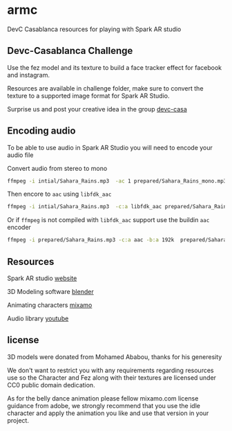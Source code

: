 # armc

DevC Casablanca resources for playing with Spark AR studio

## Devc-Casablanca Challenge

Use the fez model and its texture to build a face tracker effect for facebook and instagram.

Resources are available in challenge folder, make sure to convert the texture to a supported image format for Spark AR Studio.

Surprise us and post your creative idea in the group [devc-casa](https://www.facebook.com/groups/DevC.Casablanca/)

## Encoding audio

To be able to use audio in Spark AR Studio you will need to encode your audio file

Convert audio from stereo to mono

```bash
ffmpeg -i intial/Sahara_Rains.mp3  -ac 1 prepared/Sahara_Rains_mono.mp3
```

Then encore to `aac` using `libfdk_aac`

```bash
ffmpeg -i intial/Sahara_Rains.mp3  -c:a libfdk_aac prepared/Sahara_Rains_mono.m4a
```

Or if `ffmpeg` is not compiled with `libfdk_aac` support use the buildin `aac` encoder

```bash
ffmpeg -i prepared/Sahara_Rains.mp3 -c:a aac -b:a 192k  prepared/Sahara_Rains_mono.m4a
```

## Resources

Spark AR studio [website](https://www.sparkar.com/ar-studio/)

3D Modeling software [blender](https://www.sparkar.com/ar-studio/)

Animating characters [mixamo](https://www.mixamo.com)

Audio library [youtube](https://www.youtube.com/audiolibrary/music)

## license

3D models were donated from Mohamed Ababou, thanks for his generesity

We don't want to restrict you with any requirements regarding resources use
so the Character and Fez along with their textures are licensed under CC0 public domain dedication.

As for the belly dance animation please fellow mixamo.com license guidance from adobe, we strongly recommend that you use the idle character and apply the animation you like and use that version in your project.
